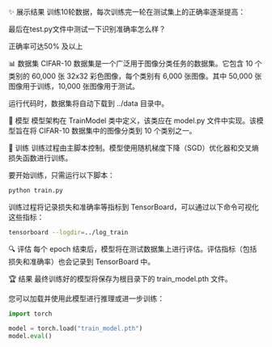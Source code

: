 ✨ 展示结果
训练10轮数据，每次训练完一轮在测试集上的正确率逐渐提高：

最后在test.py文件中测试一下识别准确率怎么样？

正确率可达50% 及以上

📊 数据集
CIFAR-10 数据集是一个广泛用于图像分类任务的数据集。它包含 10 个类别的 60,000 张 32x32 彩色图像，每个类别有 6,000 张图像。其中 50,000 张图像用于训练，10,000 张图像用于测试。

运行代码时，数据集将自动下载到 ../data 目录中。

🧠 模型
模型架构在 TrainModel 类中定义，该类应在 model.py 文件中实现。该模型旨在将 CIFAR-10 数据集中的图像分类到 10 个类别之一。

🚀 训练
训练过程由主脚本控制。模型使用随机梯度下降（SGD）优化器和交叉熵损失函数进行训练。

要开始训练，只需运行以下脚本：
```bash
python train.py
```
训练过程将记录损失和准确率等指标到 TensorBoard，可以通过以下命令可视化这些指标：


```bash
tensorboard --logdir=../log_train
```
🔍 评估
每个 epoch 结束后，模型将在测试数据集上进行评估。评估指标（包括损失和准确率）也会记录到 TensorBoard 中。

🏆 结果
最终训练好的模型将保存为根目录下的 train_model.pth 文件。

您可以加载并使用此模型进行推理或进一步训练：

```python
import torch

model = torch.load("train_model.pth")
model.eval()
```